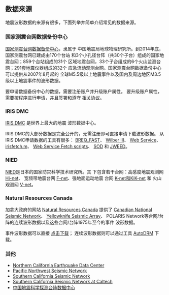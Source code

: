 ## 数据来源

地震波形数据的来源有很多，下面列举并简单介绍常见的数据来源。

### 国家测震台网数据备份中心

[国家测震台网数据备份中心](http://www.seisdmc.ac.cn/)，隶属于
中国地震局地球物理研究所。到2014年底，国家测震台网已建成由170个台站
和3个小孔径台阵（共30个子台）组成的国家地震台网；859个台站组成的31个
区域地震台网，33个子台组成的6个火山监测台网；291套地震仪器组成的32个
应急流动观测台网。国家测震台网数据备份中心可以提供从2007年8月起的
全球M5.5级以上地震事件以及国内及周边地区M3.5级以上地震事件的波形数据。

要申请数据备份中心的数据，需要注册账户并升级账户属性。
要升级账户属性，需要按程序进行申请，并且签署和遵守
[相关协议](http://www.seisdmc.ac.cn/class/view?id=8)。

### IRIS DMC

[IRIS DMC](http://ds.iris.edu/ds/nodes/dmc/) 是世界上最大的地震
波形数据中心。

IRIS DMC的大部分数据是完全公开的，无需注册即可直接申请下载波形数据。
从IRIS DMC申请数据的工具有很多：
[BREQ\_FAST](https://ds.iris.edu/ds/nodes/dmc/manuals/breq_fast/)、
[Wilber III](http://ds.iris.edu/wilber3/find_event)、 [Web
Service](http://service.iris.edu/)、
[irisfetch.m](http://ds.iris.edu/ds/nodes/dmc/software/downloads/irisfetch.m/)、
[Web Service Fetch scripts](https://seiscode.iris.washington.edu/projects/ws-fetch-scripts)、
[SOD](http://www.seis.sc.edu/sod/) 和
[JWEED](https://ds.iris.edu/ds/nodes/dmc/software/downloads/jweed/)。

### NIED

[NIED](http://www.bosai.go.jp/)是日本的国家防灾科学技术研究所。其
下包含若干台网：高感度地震观测网
[Hi-net](http://www.hinet.bosai.go.jp/)、 宽频带地震台网
[F-net](http://www.fnet.bosai.go.jp/)、强地面运动地震 台网
[K-net和KiK-net](http://www.kyoshin.bosai.go.jp/) 和 火山观测网
[V-net](http://www.vnet.bosai.go.jp/)。

### Natural Resources Canada

加拿大政府的网站 [Natural Resources Canada](http://www.nrcan.gc.ca/home)
提供了 [Canadian National Seismic Network](http://www.earthquakescanada.nrcan.gc.ca/stndon/CNSN-RNSC/index-eng.php)、
[Yellowknife Seismic Array](http://can-ndc.nrcan.gc.ca/yka/index-en.php)、
POLARIS Network等台网/台阵的连续波形数据以及这些台网/台阵1975年至今的事件
波形数据。

事件波形数据可以直接
[点击下载](http://www.earthquakescanada.nrcan.gc.ca/stndon/NWFA-ANFO/eve/index-eng.php)；
连续波形数据则可以通过工具
[AutoDRM](http://www.earthquakescanada.nrcan.gc.ca/stndon/AutoDRM/index-eng.php)
下载。

### 其他

-   [Northern California Earthquake Data Center](http://www.ncedc.org/)
-   [Pacific Northwest Seismic Network](http://pnsn.org/)
-   [Southern California Seismic Network](http://www.scsn.org/)
-   [Southern California Seismic Network at Caltech](http://scedc.caltech.edu/)
-   [中国地震科学探测台阵数据中心](http://www.chinarraydmc.org/)

